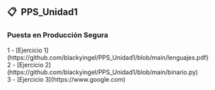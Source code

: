 ## 📋 &nbsp;PPS_Unidad1
<h3> Puesta en Producción Segura </h3>
1 - [Ejercicio 1](https://github.com/blackyingel/PPS_Unidad1/blob/main/lenguajes.pdf)
<br>
2 - [Ejercicio 2](https://github.com/blackyingel/PPS_Unidad1/blob/main/binario.py)
<br>
3 - [Ejercicio 3](https://www.google.com)


